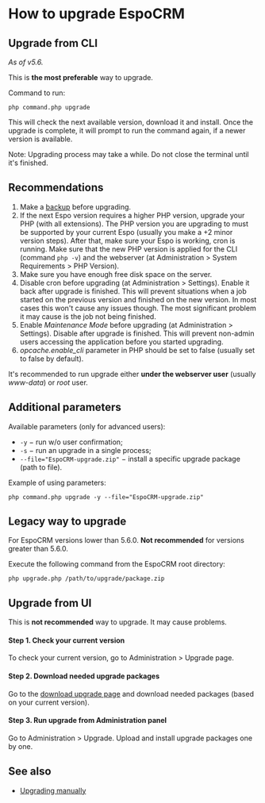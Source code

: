 # How to upgrade EspoCRM

## Upgrade from CLI

*As of v5.6.*

This is **the most preferable** way to upgrade.

Command to run:

```
php command.php upgrade
```

This will check the next available version, download it and install. Once the upgrade is complete, it will prompt to run the command again, if a newer version is available.

Note: Upgrading process may take a while. Do not close the terminal until it's finished.

## Recommendations

1. Make a [backup](backup-and-restore.md) before upgrading.
2. If the next Espo version requires a higher PHP version, upgrade your PHP (with all extensions). The PHP version you are upgrading to must be supported by your current Espo (usually you make a +2 minor version steps). After that, make sure your Espo is working, cron is running. Make sure that the new PHP version is applied for the CLI (command `php -v`) and the webserver (at Administration > System Requirements > PHP Version).
3. Make sure you have enough free disk space on the server.
4. Disable cron before upgrading (at Administration > Settings). Enable it back after upgrade is finished. This will prevent situations when a job started on the previous version and finished on the new version. In most cases this won't cause any issues though. The most significant problem it may cause is the job not being finished.
5. Enable *Maintenance Mode* before upgrading (at Administration > Settings). Disable after upgrade is finished. This will prevent non-admin users accessing the application before you started upgrading.
6. *opcache.enable_cli* parameter in PHP should be set to false (usually set to false by default).

It's recommended to run upgrade either **under the webserver user** (usually *www-data*) or *root* user.

## Additional parameters

Available parameters (only for advanced users):

- `-y` − run w/o user confirmation;
- `-s` − run an upgrade in a single process;
- `--file="EspoCRM-upgrade.zip"` − install a specific upgrade package (path to file).

Example of using parameters:

```
php command.php upgrade -y --file="EspoCRM-upgrade.zip"
```

## Legacy way to upgrade

For EspoCRM versions lower than 5.6.0. **Not recommended** for versions greater than 5.6.0.

Execute the following command from the EspoCRM root directory:

```
php upgrade.php /path/to/upgrade/package.zip
```

## Upgrade from UI

This is **not recommended** way to upgrade. It may cause problems.

#### Step 1. Check your current version

To check your current version, go to Administration > Upgrade page.

#### Step 2. Download needed upgrade packages

Go to the [download upgrade page](https://www.espocrm.com/download/upgrades/) and download needed packages (based on your current version).

#### Step 3. Run upgrade from Administration panel

Go to Administration > Upgrade. Upload and install upgrade packages one by one.

## See also

* [Upgrading manually](upgrading-manually.md)

